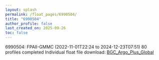 ```yaml
---
layout: splash
permalink: /float_pages/6990504/
title: "6990504"
author_profile: false
last_created_on: 2025-09-26
toc: false
---
```

 
6990504: FPAII-GMMC (2022-11-01T22:24 to 2024-12-23T07:51)
80 profiles completed
Individual float file download: [BGC_Argo_Plus_Global](https://ftp.soest.hawaii.edu/bgc_argo_plus/Individual_Floats/outliers_removed/6990504_Sprof_processed.nc)
